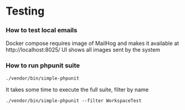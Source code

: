# Testing

### How to test local emails
Docker compose requires image of MailHog and makes it available at http://localhost:8025/
UI shows all images sent by the system

### How to run phpunit suite
```
./vendor/bin/simple-phpunit
```
It takes some time to execute the full suite, filter by name
```
./vendor/bin/simple-phpunit --filter WorkspaceTest
```